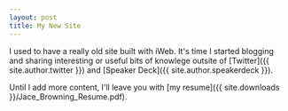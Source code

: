 ```yaml
---
layout: post
title: My New Site
---
```


I used to have a really old site built with iWeb. It's time I started blogging and sharing interesting or useful bits of knowlege outsite of [Twitter]({{ site.author.twitter }}) and [Speaker Deck]({{ site.author.speakerdeck }}).

Until I add more content, I'll leave you with [my resume]({{ site.downloads }}/Jace_Browning_Resume.pdf).

